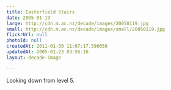 ```yaml
---
title: Easterfield Stairs
date: 2005-01-19
large: http://cdn.m.ac.nz/decade/images/20050119.jpg
small: http://cdn.m.ac.nz/decade/images/small/20050119.jpg
flickrUrl: null
photoId: null
createdAt: 2011-01-30 11:07:17.590056
updatedAt: 2005-01-23 03:56:16
layout: decade-image

---
```

Looking down from level 5.
